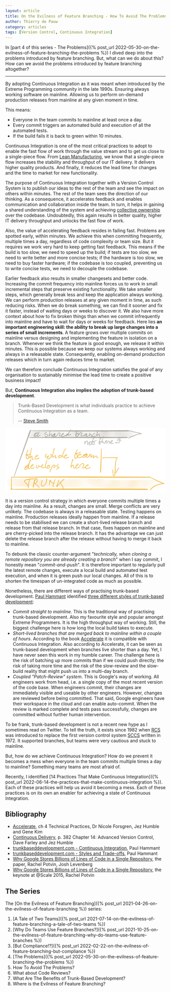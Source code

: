 ```yaml
---
layout: article
title: On the Evilness of Feature Branching - How To Avoid The Problems?
author: Thierry de Pauw
category: articles
tags: [Version Control, Continuous Integration]
---
```


In [part 4 of this series - The Problems]({% post_url 2022-05-30-on-the-evilness-of-feature-branching-the-problems %}) I
dived deep into the problems introduced by feature branching. But, what can we do about this? How can we avoid the problems introduced by feature branching altogether?

---

By adopting Continuous Integration as it was meant when introduced by the Extreme Programming community in the late 1990s. Ensuring always working software on mainline. Allowing us to perform on-demand production releases from mainline at any given moment in time.

This means:

- Everyone in the team commits to mainline at least once a day.
- Every commit triggers an automated build and execution of all the automated tests.
- If the build fails it is back to green within 10 minutes.

Continuous Integration is one of the most critical practices to adopt to enable the fast flow of work through the value stream and to get us close to a single-piece flow. From [Lean Manufacturing](https://en.wikipedia.org/wiki/Lean_manufacturing), we know that a single-piece flow increases the stability and throughput of our IT delivery. It delivers higher quality products. And finally, it reduces the lead time for changes and the time to market for new functionality.

The purpose of Continuous Integration together with a Version Control System is to publish our ideas to the rest of the team and see the impact on others within minutes. The rest of the team sees the direction of our thinking. As a consequence, it accelerates feedback and enables communication and collaboration inside the team. In turn, it helps in gaining a shared understanding of the system and achieving [collective ownership](http://www.extremeprogramming.org/rules/collective.html) over the codebase. Undoubtedly, this again results in better quality, higher IT delivery throughput and unlocks the fast flow of work.

Also, the value of accelerating feedback resides in failing fast. Problems are spotted early, within minutes. We achieve this when committing frequently, multiple times a day, regardless of code complexity or team size. But it requires we work very hard to keep getting fast feedback. This means if the build is too slow, we need to speed up the build; if tests are too slow, we need to write better and more concise tests; if the hardware is too slow, we need to buy faster hardware; if the codebase is too coupled, preventing us to write concise tests, we need to decouple the codebase.

Earlier feedback also results in smaller changesets and better code. Increasing the commit frequency into mainline forces us to work in small incremental steps that preserve existing functionality. We take smaller steps, which generally break less and keep the application always working. We can perform production releases at any given moment in time, as such reducing risks. When we do break something, we can find it sooner and fix it faster, instead of waiting days or weeks to discover it. We also have more context about how to fix broken things than when we commit infrequently into mainline and have to wait for days or weeks for feedback. Here lies **an important engineering skill: the ability to break up large changes into a series of small increments**. A feature grows over multiple commits on mainline versus designing and implementing the feature in isolation on a branch.  Whenever we think the feature is good enough, we release it within minutes. This is possible because we keep our systems always working and always in a releasable state. Consequently, enabling on-demand production releases which in turn again reduces time to market.

We can therefore conclude Continuous Integration satisfies the goal of any organisation to sustainably minimise the lead time to create a positive business impact!

But, **Continuous Integration also implies the adoption of trunk-based development**.

> Trunk-Based Development is what individuals practice to achieve Continuous Integration as a team.
>
> -- [Steve Smith](https://twitter.com/SteveSmith_Tech)

![Trunk-based development](/images/on-the-evilness-of-feature-branching-how-to-avoid-the-problems/trunk-based-development.png)

It is a version control strategy in which everyone commits multiple times a day into mainline. As a result, changes are small. Merge conflicts are very unlikely. The codebase is always in a releasable state. Testing happens on mainline. Production releases ideally happen from mainline. If a release needs to be stabilised we can create a short-lived release branch and release from that release branch. In that case, fixes happen on mainline and are cherry-picked into the release branch. It has the advantage we can just delete the release branch after the release without having to merge it back to mainline.

To debunk the classic counter-argument "*technically, when cloning a remote repository you are already creating a branch*" when I say commit, I honestly mean "*commit-and-push*". It is therefore important to regularly pull the latest remote changes, execute a local build and automated test execution, and when it is green push our local changes. All of this is to shorten the timespan of un-integrated code as much as possible.

Nonetheless, there are different ways of practising trunk-based development. [Paul Hammant](https://twitter.com/paul_hammant) identified [three different styles of trunk-based development](https://trunkbaseddevelopment.com/styles/):

- *Commit straight to mainline*. This is the traditional way of practising trunk-based development. Also my favourite style and popular amongst Extreme Programmers. It is the high throughput way of working. Still, the biggest challenge here is how long the local build takes to execute.
- *Short-lived branches that are merged back to mainline within a couple of hours*. According to the book [Accelerate](https://itrevolution.com/accelerate-book/) it is compatible with Continuous Integration. Also according to Accelerate, it can be seen as trunk-based development when branches live shorter than a day. Yet, I have never seen this work in my humble career. The challenge here is the risk of batching up more commits than if we could push directly; the risk of taking more time and the risk of the slow-review and the slow-build reality that might push us into a multi-day branch.
- *Coupled "Patch-Review" system*. This is Google's way of working. All engineers work from head, i.e. a single copy of the most recent version of the code base. When engineers commit, their changes are immediately visible and useable by other engineers. However, changes are reviewed before being committed. That said, Google engineers have their workspace in the cloud and can enable auto-commit. When the review is marked complete and tests pass successfully, changes are committed without further human intervention.

To be frank, trunk-based development is not a recent new hype as I sometimes read on Twitter. To tell the truth, it exists since 1982 when [RCS](https://en.wikipedia.org/wiki/Revision_Control_System) was introduced to replace the first version control system [SCCS](https://en.wikipedia.org/wiki/Source_Code_Control_System) written in 1972. It supported branches, but teams were very cautious and stuck to mainline.

But, how do we achieve Continuous Integration? How do we prevent it becomes a mess when everyone in the team commits multiple times a day to mainline? Something many teams are most afraid of.

Recently, I identified [14 Practices That Make Continuous Integration]({% post_url 2022-06-14-the-practices-that-make-continuous-integration %}). Each of these practices will help us avoid it becoming a mess. Each of these practices is on its own an enabler for achieving a state of Continuous Integration.

## Bibliography

- [Accelerate](https://itrevolution.com/accelerate-book/), ch 4 Technical Practices, Dr Nicole Forsgren, Jez Humble and Gene Kim
- [Continuous Delivery](https://www.goodreads.com/book/show/8686650-continuous-delivery), p. 382 Chapter 14: Advanced Version Control, Dave Farley and Jez Humble
- [trunkbaseddevelopment.com - Continuous Integration](https://trunkbaseddevelopment.com/continuous-integration/), Paul Hammant
- [trunkbaseddevelopment.com - Styles and Trade-offs](https://trunkbaseddevelopment.com/styles/), Paul Hammant
- [Why Google Stores Billions of Lines of Code in a Single Repository](https://cacm.acm.org/magazines/2016/7/204032-why-google-stores-billions-of-lines-of-code-in-a-single-repository/fulltext), the paper, Rachel Potvin, Josh Levenberg
- [Why Google Stores Billions of Lines of Code in a Single Repository](https://www.youtube.com/watch?v=W71BTkUbdqE), the keynote at @Scale 2015, Rachel Potvin

## The Series

The [On the Evilness of Feature Branching]({% post_url 2021-04-26-on-the-evilness-of-feature-branching %}) series:

1. [A Tale of Two Teams]({% post_url 2021-07-14-on-the-evilness-of-feature-branching-a-tale-of-two-teams %})
2. [Why Do Teams Use Feature Branches?]({% post_url 2021-10-25-on-the-evilness-of-feature-branching-why-do-teams-use-feature-branches %})
3. [But Compliance!?]({% post_url 2022-02-22-on-the-evilness-of-feature-branching-but-compliance %})
4. [The Problems]({% post_url 2022-05-30-on-the-evilness-of-feature-branching-the-problems %})
5. How To Avoid The Problems?
6. What about Code Reviews?
7. What Are The Benefits of Trunk-Based Development?
8. Where is the Evilness of Feature Branching?
